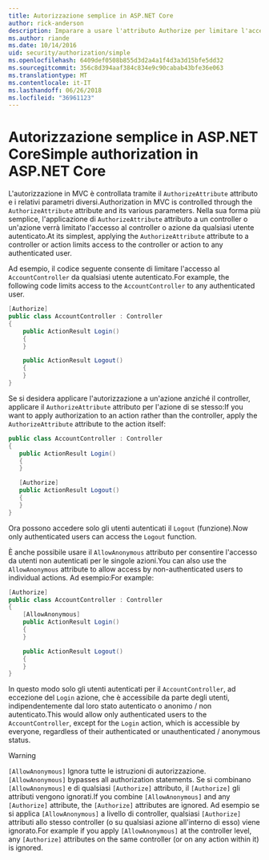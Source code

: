 ```yaml
---
title: Autorizzazione semplice in ASP.NET Core
author: rick-anderson
description: Imparare a usare l'attributo Authorize per limitare l'accesso alle azioni e controller di ASP.NET Core.
ms.author: riande
ms.date: 10/14/2016
uid: security/authorization/simple
ms.openlocfilehash: 6409def0508b855d3d2a4a1f4d3a3d15bfe5dd32
ms.sourcegitcommit: 356c8d394aaf384c834e9c90cabab43bfe36e063
ms.translationtype: MT
ms.contentlocale: it-IT
ms.lasthandoff: 06/26/2018
ms.locfileid: "36961123"
---
```

# <a name="simple-authorization-in-aspnet-core"></a><span data-ttu-id="4f0fd-103">Autorizzazione semplice in ASP.NET Core</span><span class="sxs-lookup"><span data-stu-id="4f0fd-103">Simple authorization in ASP.NET Core</span></span>

<a name="security-authorization-simple"></a>

<span data-ttu-id="4f0fd-104">L'autorizzazione in MVC è controllata tramite il `AuthorizeAttribute` attributo e i relativi parametri diversi.</span><span class="sxs-lookup"><span data-stu-id="4f0fd-104">Authorization in MVC is controlled through the `AuthorizeAttribute` attribute and its various parameters.</span></span> <span data-ttu-id="4f0fd-105">Nella sua forma più semplice, l'applicazione di `AuthorizeAttribute` attributo a un controller o un'azione verrà limitato l'accesso al controller o azione da qualsiasi utente autenticato.</span><span class="sxs-lookup"><span data-stu-id="4f0fd-105">At its simplest, applying the `AuthorizeAttribute` attribute to a controller or action limits access to the controller or action to any authenticated user.</span></span>

<span data-ttu-id="4f0fd-106">Ad esempio, il codice seguente consente di limitare l'accesso al `AccountController` da qualsiasi utente autenticato.</span><span class="sxs-lookup"><span data-stu-id="4f0fd-106">For example, the following code limits access to the `AccountController` to any authenticated user.</span></span>

```csharp
[Authorize]
public class AccountController : Controller
{
    public ActionResult Login()
    {
    }

    public ActionResult Logout()
    {
    }
}
```

<span data-ttu-id="4f0fd-107">Se si desidera applicare l'autorizzazione a un'azione anziché il controller, applicare il `AuthorizeAttribute` attributo per l'azione di se stesso:</span><span class="sxs-lookup"><span data-stu-id="4f0fd-107">If you want to apply authorization to an action rather than the controller, apply the `AuthorizeAttribute` attribute to the action itself:</span></span>

```csharp
public class AccountController : Controller
{
   public ActionResult Login()
   {
   }

   [Authorize]
   public ActionResult Logout()
   {
   }
}
```

<span data-ttu-id="4f0fd-108">Ora possono accedere solo gli utenti autenticati il `Logout` (funzione).</span><span class="sxs-lookup"><span data-stu-id="4f0fd-108">Now only authenticated users can access the `Logout` function.</span></span>

<span data-ttu-id="4f0fd-109">È anche possibile usare il `AllowAnonymous` attributo per consentire l'accesso da utenti non autenticati per le singole azioni.</span><span class="sxs-lookup"><span data-stu-id="4f0fd-109">You can also use the `AllowAnonymous` attribute to allow access by non-authenticated users to individual actions.</span></span> <span data-ttu-id="4f0fd-110">Ad esempio:</span><span class="sxs-lookup"><span data-stu-id="4f0fd-110">For example:</span></span>

```csharp
[Authorize]
public class AccountController : Controller
{
    [AllowAnonymous]
    public ActionResult Login()
    {
    }

    public ActionResult Logout()
    {
    }
}
```

<span data-ttu-id="4f0fd-111">In questo modo solo gli utenti autenticati per il `AccountController`, ad eccezione del `Login` azione, che è accessibile da parte degli utenti, indipendentemente dal loro stato autenticato o anonimo / non autenticato.</span><span class="sxs-lookup"><span data-stu-id="4f0fd-111">This would allow only authenticated users to the `AccountController`, except for the `Login` action, which is accessible by everyone, regardless of their authenticated or unauthenticated / anonymous status.</span></span>

> [!WARNING]
> <span data-ttu-id="4f0fd-112">`[AllowAnonymous]` Ignora tutte le istruzioni di autorizzazione.</span><span class="sxs-lookup"><span data-stu-id="4f0fd-112">`[AllowAnonymous]` bypasses all authorization statements.</span></span> <span data-ttu-id="4f0fd-113">Se si combinano `[AllowAnonymous]` e di qualsiasi `[Authorize]` attributo, il `[Authorize]` gli attributi vengono ignorati.</span><span class="sxs-lookup"><span data-stu-id="4f0fd-113">If you combine `[AllowAnonymous]` and any `[Authorize]` attribute, the `[Authorize]` attributes are ignored.</span></span> <span data-ttu-id="4f0fd-114">Ad esempio se si applica `[AllowAnonymous]` a livello di controller, qualsiasi `[Authorize]` attributi allo stesso controller (o su qualsiasi azione all'interno di esso) viene ignorato.</span><span class="sxs-lookup"><span data-stu-id="4f0fd-114">For example if you apply `[AllowAnonymous]` at the controller level, any `[Authorize]` attributes on the same controller (or on any action within it) is ignored.</span></span>
